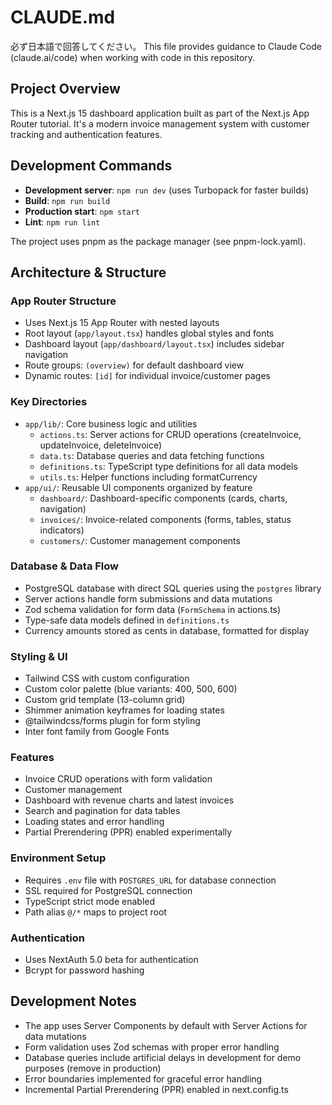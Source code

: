 # CLAUDE.md
必ず日本語で回答してください。
This file provides guidance to Claude Code (claude.ai/code) when working with code in this repository.

## Project Overview

This is a Next.js 15 dashboard application built as part of the Next.js App Router tutorial. It's a modern invoice management system with customer tracking and authentication features.

## Development Commands

- **Development server**: `npm run dev` (uses Turbopack for faster builds)
- **Build**: `npm run build`
- **Production start**: `npm start`
- **Lint**: `npm run lint`

The project uses pnpm as the package manager (see pnpm-lock.yaml).

## Architecture & Structure

### App Router Structure
- Uses Next.js 15 App Router with nested layouts
- Root layout (`app/layout.tsx`) handles global styles and fonts
- Dashboard layout (`app/dashboard/layout.tsx`) includes sidebar navigation
- Route groups: `(overview)` for default dashboard view
- Dynamic routes: `[id]` for individual invoice/customer pages

### Key Directories
- `app/lib/`: Core business logic and utilities
  - `actions.ts`: Server actions for CRUD operations (createInvoice, updateInvoice, deleteInvoice)
  - `data.ts`: Database queries and data fetching functions
  - `definitions.ts`: TypeScript type definitions for all data models
  - `utils.ts`: Helper functions including formatCurrency
- `app/ui/`: Reusable UI components organized by feature
  - `dashboard/`: Dashboard-specific components (cards, charts, navigation)
  - `invoices/`: Invoice-related components (forms, tables, status indicators)
  - `customers/`: Customer management components

### Database & Data Flow
- PostgreSQL database with direct SQL queries using the `postgres` library
- Server actions handle form submissions and data mutations
- Zod schema validation for form data (`FormSchema` in actions.ts)
- Type-safe data models defined in `definitions.ts`
- Currency amounts stored as cents in database, formatted for display

### Styling & UI
- Tailwind CSS with custom configuration
- Custom color palette (blue variants: 400, 500, 600)
- Custom grid template (13-column grid)
- Shimmer animation keyframes for loading states
- @tailwindcss/forms plugin for form styling
- Inter font family from Google Fonts

### Features
- Invoice CRUD operations with form validation
- Customer management
- Dashboard with revenue charts and latest invoices
- Search and pagination for data tables
- Loading states and error handling
- Partial Prerendering (PPR) enabled experimentally

### Environment Setup
- Requires `.env` file with `POSTGRES_URL` for database connection
- SSL required for PostgreSQL connection
- TypeScript strict mode enabled
- Path alias `@/*` maps to project root

### Authentication
- Uses NextAuth 5.0 beta for authentication
- Bcrypt for password hashing

## Development Notes

- The app uses Server Components by default with Server Actions for data mutations
- Form validation uses Zod schemas with proper error handling
- Database queries include artificial delays in development for demo purposes (remove in production)
- Error boundaries implemented for graceful error handling
- Incremental Partial Prerendering (PPR) enabled in next.config.ts